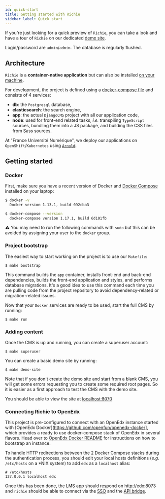 ```yaml
---
id: quick-start
title: Getting started with Richie
sidebar_label: Quick start
---
```


If you're just looking for a quick preview of `Richie`, you can take a look and have a tour of `Richie` on our dedicated [demo site](https://demo.richie.education).

Login/password are `admin`/`admin`. The database is regularly flushed.

## Architecture

`Richie` is a **container-native application** but can also be installed
[on your machine](native-installation.md).

For development, the project is defined using a [docker-compose file](../docker-compose.yml) and
consists of 4 services:

- **db**: the `Postgresql` database,
- **elasticsearch**: the search engine,
- **app**: the actual `DjangoCMS` project with all our application code,
- **node**: used for front-end related tasks, _i.e._ transpiling `TypeScript` sources, bundling
  them into a JS package, and building the CSS files from Sass sources.

At "France Université Numérique", we deploy our applications on `OpenShift`/`Kubernetes` using
[`Arnold`](https://github.com/openfun/arnold).

## Getting started

### Docker

First, make sure you have a recent version of Docker and
[Docker Compose](https://docs.docker.com/compose/install) installed on your laptop:

```bash
$ docker -v
  Docker version 1.13.1, build 092cba3

$ docker-compose --version
  docker-compose version 1.17.1, build 6d101fb
```

⚠️ You may need to run the following commands with `sudo` but this can be avoided by assigning your
user to the `docker` group.

### Project bootstrap

The easiest way to start working on the project is to use our `Makefile`:

    $ make bootstrap

This command builds the `app` container, installs front-end and back-end dependencies, builds the
front-end application and styles, and performs database migrations. It's a good idea to use this
command each time you are pulling code from the project repository to avoid dependency-related or
migration-related issues.

Now that your `Docker` services are ready to be used, start the full CMS by running:

    $ make run

### Adding content

Once the CMS is up and running, you can create a superuser account:

    $ make superuser

You can create a basic demo site by running:

    $ make demo-site

Note that if you don't create the demo site and start from a blank CMS, you will get some errors
requesting you to create some required root pages. So it is easier as a first approach to test the
CMS with the demo site.

You should be able to view the site at [localhost:8070](http://localhost:8070)

### Connecting Richie to OpenEdx

This project is pre-configured to connect with an OpenEdx instance started with
[OpenEdx Docker](https://github.com/openfun/openedx-docker], which provides a ready to use
docker-compose stack of OpenEdx in several flavors. Head over to
[OpenEdx Docker README](https://github.com/openfun/openedx-docker#readme) for instructions on how
to bootstrap an instance.

To handle HTTP redirections between the 2 Docker Compose stacks during the authentication process,
you should edit your local hosts definitions (_e.g._ `/etc/hosts` on a \*NIX system) to add `edx`
as a `localhost` alias:

```
# /etc/hosts
127.0.0.1 localhost edx
```

Once this has been done, the LMS app should respond on http://edx:8073 and `richie` should be able
to connect via the [SSO](https://richie.education/docs/lms-connection#sso) and the
[API bridge](https://richie.education/docs/lms-connection#api-bridge).
